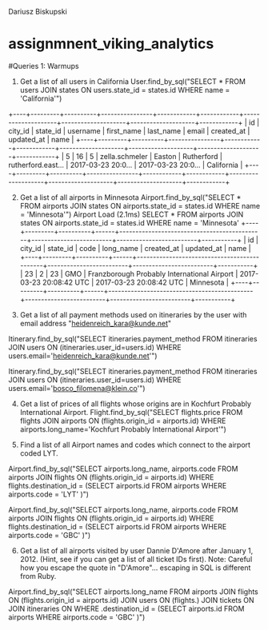 Dariusz Biskupski
# assignmnent_viking_analytics

#Queries 1: Warmups

1. Get a list of all users in California
User.find_by_sql("SELECT * FROM users JOIN states ON users.state_id = states.id WHERE name = 'California'")

+----+---------+----------+----------------+------------+------------+--------------------+--------------------+--------------------+------------+
| id | city_id | state_id | username       | first_name | last_name  | email              | created_at         | updated_at         | name       |
+----+---------+----------+----------------+------------+------------+--------------------+--------------------+--------------------+------------+
| 5  | 16      | 5        | zella.schmeler | Easton     | Rutherford | rutherford.east... | 2017-03-23 20:0... | 2017-03-23 20:0... | California |
+----+---------+----------+----------------+------------+------------+--------------------+--------------------+--------------------+------------+


2. Get a list of all airports in Minnesota
Airport.find_by_sql("SELECT * FROM airports JOIN states ON airports.state_id = states.id WHERE name = 'Minnesota'")
  Airport Load (2.1ms)  SELECT * FROM airports JOIN states ON airports.state_id = states.id WHERE name = 'Minnesota'
+----+---------+----------+------+---------------------------------------------+-------------------------+-------------------------+-----------+
| id | city_id | state_id | code | long_name                                   | created_at              | updated_at              | name      |
+----+---------+----------+------+---------------------------------------------+-------------------------+-------------------------+-----------+
| 23 | 2       | 23       | GMO  | Franzborough Probably International Airport | 2017-03-23 20:08:42 UTC | 2017-03-23 20:08:42 UTC | Minnesota |
+----+---------+----------+------+---------------------------------------------+-------------------------+-------------------------+-----------+



3. Get a list of all payment methods used on itineraries by the user with email address "heidenreich_kara@kunde.net"

Itinerary.find_by_sql("SELECT itineraries.payment_method FROM itineraries JOIN users ON (itineraries.user_id=users.id) WHERE users.email='heidenreich_kara@kunde.net'")



Itinerary.find_by_sql("SELECT itineraries.payment_method FROM itineraries JOIN users ON (itineraries.user_id=users.id) WHERE users.email='bosco_filomena@klein.co'")

4. Get a list of prices of all flights whose origins are in Kochfurt Probably International Airport.
Flight.find_by_sql("SELECT flights.price FROM flights JOIN airports ON (flights.origin_id = airports.id) WHERE airports.long_name='Kochfurt Probably International Airport'")

5. Find a list of all Airport names and codes which connect to the airport coded LYT.

Airport.find_by_sql("SELECT airports.long_name, airports.code FROM airports JOIN flights ON (flights.origin_id = airports.id) WHERE flights.destination_id = (SELECT airports.id FROM airports WHERE airports.code = 'LYT' )")

Airport.find_by_sql("SELECT airports.long_name, airports.code FROM airports JOIN flights ON (flights.origin_id = airports.id) WHERE flights.destination_id = (SELECT airports.id FROM airports WHERE airports.code = 'GBC' )")

6. Get a list of all airports visited by user Dannie D'Amore after January 1, 2012. (Hint, see if you can get a list of all ticket IDs first). Note: Careful how you escape the quote in "D'Amore"... escaping in SQL is different from Ruby.

Airport.find_by_sql("SELECT airports.long_name 
FROM airports 
JOIN flights ON (flights.origin_id = airports.id) 
JOIN users ON (flights.) 
JOIN tickets ON
JOIN itineraries ON 
WHERE .destination_id = (SELECT airports.id FROM airports WHERE airports.code = 'GBC' )")
